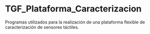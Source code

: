 # TGF_Plataforma_Caracterizacion
Programas utilizados para la realización de una plataforma flexible de caracterización de sensores táctiles.
